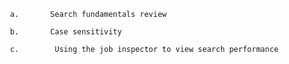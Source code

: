 
     a.       Search fundamentals review
     
     b.       Case sensitivity
     
     c.        Using the job inspector to view search performance

